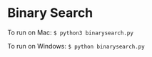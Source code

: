 # Binary Search

To run on Mac:
`$ python3 binarysearch.py`

To run on Windows:
`$ python binarysearch.py`